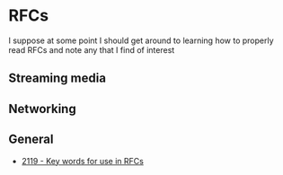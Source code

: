 # RFCs
I suppose at some point I should get around to learning how to properly read RFCs and note any that I find of interest

## Streaming media

## Networking

## General
* [2119 - Key words for use in RFCs](https://www.ietf.org/rfc/rfc2119.txt)
